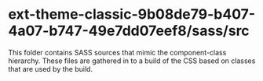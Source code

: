 # ext-theme-classic-9b08de79-b407-4a07-b747-49e7dd07eef8/sass/src

This folder contains SASS sources that mimic the component-class hierarchy. These files
are gathered in to a build of the CSS based on classes that are used by the build.
